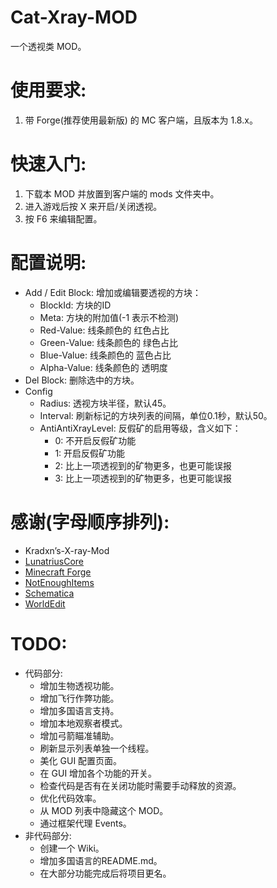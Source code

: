 # Cat-Xray-MOD
一个透视类 MOD。

# 使用要求:
1. 带 Forge(推荐使用最新版) 的 MC 客户端，且版本为 1.8.x。

# 快速入门:
1. 下载本 MOD 并放置到客户端的 mods 文件夹中。
2. 进入游戏后按 X 来开启/关闭透视。
3. 按 F6 来编辑配置。

# 配置说明:
* Add / Edit Block: 增加或编辑要透视的方块：
  * BlockId: 方块的ID
  * Meta: 方块的附加值(-1 表示不检测)
  * Red-Value: 线条颜色的 红色占比
  * Green-Value: 线条颜色的 绿色占比
  * Blue-Value: 线条颜色的 蓝色占比
  * Alpha-Value: 线条颜色的 透明度
* Del Block: 删除选中的方块。
* Config
  * Radius: 透视方块半径，默认45。
  * Interval: 刷新标记的方块列表的间隔，单位0.1秒，默认50。
  * AntiAntiXrayLevel: 反假矿的启用等级，含义如下：
    * 0: 不开启反假矿功能
    * 1: 开启反假矿功能
    * 2: 比上一项透视到的矿物更多，也更可能误报
    * 3: 比上一项透视到的矿物更多，也更可能误报


# 感谢(字母顺序排列):
* Kradxn’s-X-ray-Mod
* [LunatriusCore](https://github.com/Lunatrius/LunatriusCore)
* [Minecraft Forge](http://files.minecraftforge.net/)
* [NotEnoughItems](https://github.com/Chicken-Bones/NotEnoughItems)
* [Schematica](https://github.com/Lunatrius/Schematica)
* [WorldEdit](https://github.com/sk89q/WorldEdit)

# TODO:
* 代码部分:
  * 增加生物透视功能。
  * 增加飞行作弊功能。
  * 增加多国语言支持。
  * 增加本地观察者模式。
  * 增加弓箭瞄准辅助。
  * 刷新显示列表单独一个线程。
  * 美化 GUI 配置页面。
  * 在 GUI 增加各个功能的开关。
  * 检查代码是否有在关闭功能时需要手动释放的资源。
  * 优化代码效率。
  * 从 MOD 列表中隐藏这个 MOD。
  * 通过框架代理 Events。
* 非代码部分:
  * 创建一个 Wiki。
  * 增加多国语言的README.md。
  * 在大部分功能完成后将项目更名。
